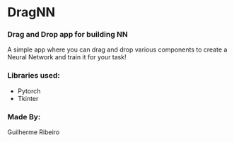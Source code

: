 # DragNN
### Drag and Drop app for building NN
A simple app where you can drag and drop various components to create a Neural Network and train it for your task!


### Libraries used:
*   Pytorch
*   Tkinter

### Made By:
Guilherme Ribeiro
